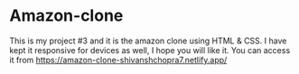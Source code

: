 # Amazon-clone
This is my project #3 and it is the amazon clone using HTML &amp; CSS. I have kept it responsive for devices as well, I hope you will like it.
You can access it from https://amazon-clone-shivanshchopra7.netlify.app/

